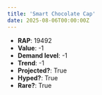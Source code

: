 ```yaml
---
title: 'Smart Chocolate Cap'
date: 2025-08-06T00:00:00Z
---
```

- **RAP**: 19492
- **Value**: -1
- **Demand level**: -1
- **Trend**: -1
- **Projected?**: True
- **Hyped?**: True
- **Rare?**: True

